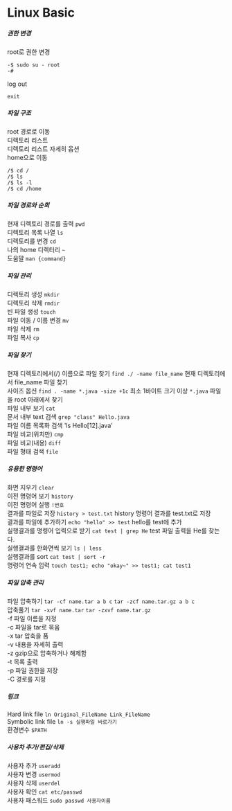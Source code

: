 # Linux Basic
##### 권한 변경
root로 권한 변경
```{.bash}
-$ sudo su - root
-#
```  
log out
```{.bash}
exit
```
##### 파일 구조
root 경로로 이동  
디렉토리 리스트  
디렉토리 리스트 자세히 옵션  
home으로 이동
```{.bash}
/$ cd /
/$ ls
/$ ls -l
/$ cd /home
```

##### 파일 경로와 순회
현재 디렉토리 경로를 출력 `pwd`  
디렉토리 목록 나열 `ls`  
디렉토리를 변경 `cd`  
나의 home 디렉터리 `~`  
도움말 `man {command}`

##### 파일 관리
디렉토리 생성 `mkdir`  
디렉토리 삭제 `rmdir`  
빈 파일 생성 `touch`  
파일 이동 / 이름 변경 `mv`  
파일 삭제 `rm`  
파일 복사 `cp`  

##### 파일 찾기
현재 디렉토리에서(/) 이름으로 파일 찾기 `find ./ -name file_name` 현재 디렉토리에서 file_name 파일 찾기  
사이즈 옵션 `find . -name *.java -size +1c` 최소 1바이트 크기 이상 `*.java` 파일을 root 아래에서 찾기  
파일 내부 보기 `cat`  
문서 내부 text 검색 `grep "class" Hello.java`  
파일 이름 목록화 검색 'ls Hello[12].java'  
파일 비교(위치만) `cmp`  
파일 비교(내용) `diff`  
파일 형태 검색 `file`  

##### 유용한 명령어
화면 지우기 `clear`  
이전 명령어 보기 `history`  
이전 명령어 실행 `!번호`  
결과를 파일로 저장 `history > test.txt` history 명령어 결과를 test.txt로 저장   
결과를 파일에 추가하기 `echo "hello" >> test` hello를 test에 추가  
실행결과를 명령어 입력으로 받기 `cat test | grep He` test 파일 출력을 He를 찾는다.  
실행결과를 한화면씩 보기 `ls | less`  
실행결과를 sort `cat test | sort -r`  
명령어 연속 입력 `touch test1; echo "okay~" >> test1; cat test1`

##### 파일 압축 관리
파일 압축하기 `tar -cf name.tar a b c` `tar -zcf name.tar.gz a b c`  
압축풀기 `tar -xvf name.tar`  `tar -zxvf name.tar.gz`  
   -f 파일 이름을 지정  
   -c 파일을 tar로 묶음  
   -x tar 압축을 품  
   -v 내용을 자세히 출력  
   -z gzip으로 압축하거나 해제함  
   -t 목록 출력  
   -p 파일 권한을 저장  
   -C 경로를 지정  

##### 링크
Hard link file `ln Original_FileName Link_FileName`  
Symbolic link file `ln -s 실행파일 바로가기`  
환경변수 `$PATH`  

##### 사용차 추가/편집/삭제
사용자 추가 `useradd`  
사용자 변경 `usermod`  
사용자 삭제 `userdel`  
사용자 확인 `cat etc/passwd`  
사용자 패스워드 `sudo passwd 사용자이름`
